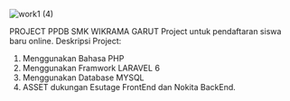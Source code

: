 ![work1 (4)](https://user-images.githubusercontent.com/57658483/108600947-81045700-73cc-11eb-90b1-48b9a6194132.png)

PROJECT PPDB SMK WIKRAMA GARUT
Project untuk pendaftaran siswa baru online.
Deskripsi Project:
1. Menggunakan Bahasa PHP
2. Menggunakan Framwork LARAVEL 6
3. Menggunakan Database MYSQL
4. ASSET dukungan Esutage FrontEnd dan Nokita BackEnd.
